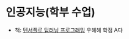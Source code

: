 # 인공지능(학부 수업)
- 책: [텐서플로 딥러닝 프로그래밍](https://search.shopping.naver.com/book/catalog/32441009446?query=%ED%85%90%EC%84%9C%ED%94%8C%EB%A1%9C%20%EB%94%A5%EB%9F%AC%EB%8B%9D%20%ED%94%84%EB%A1%9C%EA%B7%B8%EB%9E%98%EB%B0%8D&NaPm=ct%3Dl94dmgu0%7Cci%3D1086a9cf2a2c75e26a73bf524b7df2060c815d6f%7Ctr%3Dboksl%7Csn%3D95694%7Chk%3D4f87403c63b1ce63ab1d277fe4ae55b03cb720ce)
우헤헤 학점 A다
